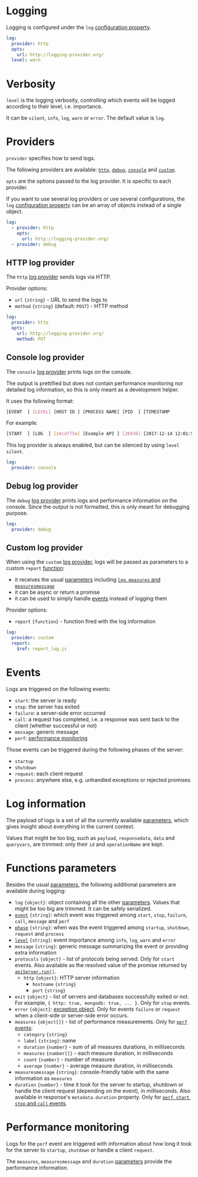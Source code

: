 # Logging

Logging is configured under the `log`
[configuration property](../configuration/configuration.md#properties).

```yml
log:
  provider: http
  opts:
    url: http://logging-provider.org/
  level: warn
```

# Verbosity

`level` is the logging verbosity, controlling which events will be logged
according to their level, i.e. importance.

It can be `silent`, `info`, `log`, `warn` or `error`.
The default value is `log`.

# Providers

`provider` specifies how to send logs.

The following providers are available: [`http`](#http-log-provider),
[`debug`](#debug-log-provider), [`console`](#console-log-provider) and
[`custom`](#custom-log-provider).

`opts` are the options passed to the log provider. It is specific to each
provider.

If you want to use several log providers or use several configurations, the
`log` [configuration property](../configuration/configuration.md#properties)
can be an array of objects instead of a single object.

```yml
log:
  - provider: http
    opts:
      url: http://logging-provider.org/
  - provider: debug
```

## HTTP log provider

The `http` [log provider](#providers) sends logs via HTTP.

Provider options:

- `url` `{string}` - URL to send the logs to
- `method` `{string}` (default: `POST`) - HTTP method

```yml
log:
  provider: http
  opts:
    url: http://logging-provider.org/
    method: PUT
```

## Console log provider

The `console` [log provider](#providers) prints logs on the console.

The output is prettified but does not contain performance monitoring nor
detailed log information, so this is only meant as a development helper.

It uses the following format:

```bash
[EVENT  ] [LEVEL] [HOST ID ] [PROCESS NAME] [PID  ] [TIMESTAMP              ] [PHASE   ] [TIME  ] MESSAGE
```

For example:

```bash
[START  ] [LOG  ] [24cdf75e] [Example API ] [26936] [2017-12-14 12:01:58.846] [STARTUP ] [147ms ] Server is ready
```

This log provider is always enabled, but can be silenced by using `level`
`silent`.

```yml
log:
  provider: console
```

## Debug log provider

The `debug` [log provider](#providers) prints logs and performance information
on the console. Since the output is not formatted, this is only meant for
debugging purpose.

```yml
log:
  provider: debug
```

## Custom log provider

When using the `custom` [log provider](#providers), logs will be passed as
parameters to a custom `report` [function](../configuration/functions.md):

- it receives the usual [parameters](../configuration/functions.md#parameters)
  including [`log`, `measures` and `measuresmessage`](#functions-parameters)
- it can be async or return a promise
- it can be used to simply handle [events](#events) instead of logging them

Provider options:

- `report` `{function}` - function fired with the log information

```yml
log:
  provider: custom
  report:
    $ref: report_log.js
```

# Events

Logs are triggered on the following events:

- `start`: the server is ready
- `stop`: the server has exited
- `failure`: a server-side error occurred
- `call`: a request has completed, i.e. a response was sent back to the
  client (whether successful or not)
- `message`: generic message
- `perf`: [performance monitoring](#performance-monitoring)

Those events can be triggered during the following phases of the server:

- `startup`
- `shutdown`
- `request`: each client request
- `process`: anywhere else, e.g. unhandled exceptions or rejected promises

# Log information

The payload of logs is a set of all the currently available
[parameters](../configuration/functions.md#parameters), which
gives insight about everything in the current context.

Values that might be too big, such as `payload`, `responsedata`, `data` and
`queryvars`, are trimmed: only their `id` and `operationName` are kept.

# Functions parameters

Besides the usual [parameters](../configuration/functions.md#parameters), the
following additional parameters are available during logging:

- `log` `{object}`: object containing all the other
  [parameters](../configuration/functions.md#parameters).
  Values that might be too big are trimmed. It can be safely serialized.
- [`event`](#events) `{string}`: which event was triggered among `start`,
  `stop`, `failure`, `call`, `message` and `perf`
- [`phase`](#events) `{string}`: when was the event triggered among `startup`,
  `shutdown`, `request` and `process`
- [`level`](#verbosity) `{string}`: event importance among `info`, `log`,
  `warn` and `error`
- `message` `{string}`: generic message summarizing the event or providing
  extra information
- `protocols` `{object}` - list of protocols being served. Only for `start`
  events. Also available as the resolved value of the promise returned by
  [`apiServer.run()`](../usage/run.md#running-the-server).
  - `http` `{object}`: HTTP server information
    - `hostname` `{string}`
    - `port` `{string}`
- `exit` `{object}` - list of servers and databases successfully exited or
  not. For example, `{ http: true, mongodb: true, ... }`.
  Only for `stop` events.
- `error` `{object}`:
  [exception object](../usage/error.md#exceptions). Only for
  events `failure` or `request` when a client-side or server-side error
  occurs.
- `measures` `{object[]}` - list of performance measurements. Only for
  [`perf` events](#performance-monitoring):
  - `category` `{string}`
  - `label` `{string}`: name
  - `duration` `{number}` - sum of all measures durations, in milliseconds
  - `measures` `{number[]}` - each measure duration, in milliseconds
  - `count` `{number}` - number of measures
  - `average` `{number}` - average measure duration, in milliseconds
- `measuresmessage` `{string}`: console-friendly table with the same
  information as `measures`
- `duration` `{number}` - time it took for the server to startup, shutdown
  or handle the client request (depending on the event), in milliseconds.
  Also available in response's `metadata.duration` property.
  Only for
  [`perf`, `start`, `stop` and `call` events](#performance-monitoring).

# Performance monitoring

Logs for the `perf` event are triggered with information about how long it
took for the server to `startup`, `shutdown` or handle a client `request`.

The `measures`, `measuresmessage` and `duration`
[parameters](#functions-parameters) provide the performance information.
